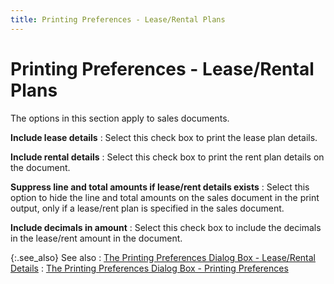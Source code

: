```yaml
---
title: Printing Preferences - Lease/Rental Plans
---
```


# Printing Preferences - Lease/Rental Plans


The options in this section apply to sales documents.


**Include lease details**
: Select this check box to print the lease plan details.


**Include rental details**
: Select this check box to print the rent plan details  on the document.


**Suppress line and total amounts if lease/rent  details exists**
: Select this option to hide the line and total amounts  on the sales document in the print output, only if a lease/rent plan is  specified in the sales document.


**Include decimals in amount**
: Select this check box to include the decimals in  the lease/rent amount in the document.


{:.see_also}
See also
: [The  Printing Preferences Dialog Box - Lease/Rental Details]({{site.bp_baseurl}}/rpt-prt/prt/docs/lease_rental_plans_printing_preferences_details_print_prefernce_dialog_box_bp_contents.html)
: [The  Printing Preferences Dialog Box - Printing Preferences]({{site.bp_baseurl}}/rpt-prt/set-prt/the_printing_preferences_dialog_box_printing_preferences_step_by_step.html)
